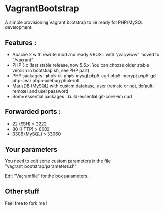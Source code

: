 VagrantBootstrap
================

A simple provisioning Vagrant bootstrap to be ready for PHP/MySQL development.

## Features :

- Apache 2 with rewrite mod and ready VHOST with "/var/www" moved to "/vagrant"
- PHP 5.x (last stable release, now 5.5.x. You can choose older stable version in bootstrap.sh, see PHP part)
- PHP packages : php5-cli php5-mysql php5-curl php5-mcrypt php5-gd php-pear php5-xdebug php5-intl
- MariaDB (MySQL) with custom database, user (remote or not, default: remote) and user password
- Some essential packages : build-essential git-core vim curl

## Forwarded ports :

- 22 (SSH) > 2222
- 80 (HTTP) > 8000
- 3306 (MySQL) > 33060

## Your parameters

You need to edit some custom parameters in the file "vagrant_bootstrap/parameters.sh"

Edit "Vagrantfile" for the box parameters.

## Other stuff

Feel free to fork me !
